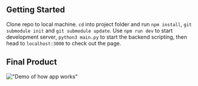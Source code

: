 ## Getting Started

Clone repo to local machine. `cd` into project folder and run `npm install`, `git submodule init` and `git submodule update`. Use `npm run dev` to start development server, `python3 main.py` to start the backend scripting, then head to `localhost:3000` to check out the page.

## Final Product

!["Demo of how app works"](https://github.com/adam-kowalczuk/nextjs-web-curator/blob/main/docs/test.png?raw=true)
